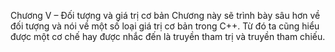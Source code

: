 Chương V – Đối tượng và giá trị cơ bản
Chương này sẽ trình bày sâu hơn về đối tượng và nói về một số loại giá trị cơ bản trong C++. Từ đó ta cũng hiểu được một
cơ chế hay được nhắc đến là truyền tham trị và truyền tham chiếu.